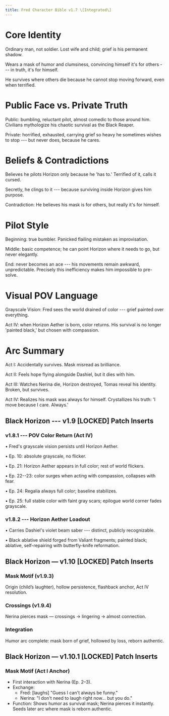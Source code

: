 ```yaml
---
title: Fred Character Bible v1.7 \[Integrated\]
---
```


# Core Identity

Ordinary man, not soldier. Lost wife and child; grief is his permanent
shadow.

Wears a mask of humor and clumsiness, convincing himself it's for others
--- in truth, it's for himself.

He survives where others die because he cannot stop moving forward, even
when terrified.

# Public Face vs. Private Truth

Public: bumbling, reluctant pilot, almost comedic to those around him.
Civilians mythologize his chaotic survival as the Black Reaper.

Private: horrified, exhausted, carrying grief so heavy he sometimes
wishes to stop --- but never does, because he cares.

# Beliefs & Contradictions

Believes he pilots Horizon only because he \'has to.\' Terrified of it,
calls it cursed.

Secretly, he clings to it --- because surviving inside Horizon gives him
purpose.

Contradiction: He believes his mask is for others, but really it's for
himself.

# Pilot Style

Beginning: true bumbler. Panicked flailing mistaken as improvisation.

Middle: basic competence; he can point Horizon where it needs to go, but
never elegantly.

End: never becomes an ace --- his movements remain awkward,
unpredictable. Precisely this inefficiency makes him impossible to
pre-solve.

# Visual POV Language

Grayscale Vision: Fred sees the world drained of color --- grief painted
over everything.

Act IV: when Horizon Aether is born, color returns. His survival is no
longer \'painted black,\' but chosen with compassion.

# Arc Summary

Act I: Accidentally survives. Mask misread as brilliance.

Act II: Feels hope flying alongside Dashiel, but it dies with him.

Act III: Watches Nerina die, Horizon destroyed, Tomas reveal his
identity. Broken, but survives.

Act IV: Realizes his mask was always for himself. Crystallizes his
truth: \'I move because I care. Always.\'

## Black Horizon --- v1.9 \[LOCKED\] Patch Inserts

### v1.8.1 --- POV Color Return (Act IV)

• Fred's grayscale vision persists until Horizon Aether.

• Ep. 10: absolute grayscale, no flicker.

• Ep. 21: Horizon Aether appears in full color; rest of world flickers.

• Ep. 22--23: color surges when acting with compassion, collapses with
fear.

• Ep. 24: Regalia always full color; baseline stabilizes.

• Ep. 25: full stable color with faint gray scars; epilogue world corner
fades grayscale.

### v1.8.2 --- Horizon Aether Loadout

• Carries Dashiel's violet beam saber --- distinct, publicly
recognizable.

• Black ablative shield forged from Valiant fragments; painted black;
ablative, self-repairing with butterfly-knife reformation.


## Black Horizon — v1.10 [LOCKED] Patch Inserts
### Mask Motif (v1.9.3)
Origin (child’s laughter), hollow persistence, flashback anchor, Act IV resolution.

### Crossings (v1.9.4)
Nerina pierces mask — crossings → lingering → almost connection.

### Integration
Humor arc complete: mask born of grief, hollowed by loss, reborn authentic.


## Black Horizon — v1.10.1 [LOCKED] Patch Inserts

### Mask Motif (Act I Anchor)
- First interaction with Nerina (Ep. 2–3).
- Exchange:
  - Fred: [laughs] "Guess I can't always be funny."
  - Nerina: "I don't need to laugh right now… but you do."
- Function: Shows humor as survival mask; Nerina pierces it instantly. Seeds later arc where mask is reborn authentic.
